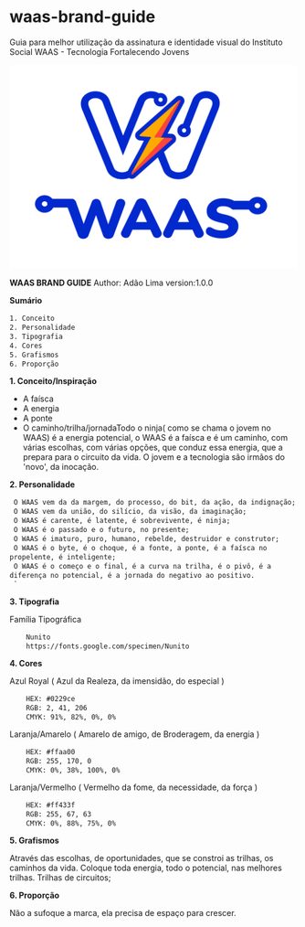 # waas-brand-guide

Guia para melhor utilização da assinatura e identidade visual do Instituto Social WAAS - Tecnologia Fortalecendo Jovens

![Logo WAAS](/assets/logo-waas.svg)

**WAAS BRAND GUIDE**
Author: Adão Lima
version:1.0.0

**Sumário**

```
1. Conceito
2. Personalidade
3. Tipografia
4. Cores
5. Grafismos
6. Proporção
```

**1. Conceito/Inspiração**

- A faísca
- A energia
- A ponte
- O caminho/trilha/jornadaTodo o ninja( como se chama o jovem no WAAS) é a energia potencial, o WAAS é a faísca e é um caminho, com várias escolhas, com várias opções, que conduz essa energia, que a prepara para o circuito da vida.
O jovem e a tecnologia são irmãos do 'novo', da inocação.

**2. Personalidade**

```
 O WAAS vem da da margem, do processo, do bit, da ação, da indignação;
 O WAAS vem da união, do silício, da visão, da imaginação;
 O WAAS é carente, é latente, é sobrevivente, é ninja;
 O WAAS é o passado e o futuro, no presente;
 O WAAS é imaturo, puro, humano, rebelde, destruidor e construtor;
 O WAAS é o byte, é o choque, é a fonte, a ponte, é a faísca no propelente, é inteligente;
 O WAAS é o começo e o final, é a curva na trilha, é o pivô, é a diferença no potencial, é a jornada do negativo ao positivo.
 `
```

**3. Tipografia**

 Família Tipográfica

```
    Nunito 
    https://fonts.google.com/specimen/Nunito
```

**4. Cores**

   Azul Royal ( Azul da Realeza, da imensidão, do especial )

```
    HEX: #0229ce
    RGB: 2, 41, 206
    CMYK: 91%, 82%, 0%, 0%
```

   Laranja/Amarelo ( Amarelo de amigo, de Broderagem, da energia )

```
    HEX: #ffaa00
    RGB: 255, 170, 0
    CMYK: 0%, 38%, 100%, 0%
```

   Laranja/Vermelho ( Vermelho da fome, da necessidade, da força )

```
    HEX: #ff433f
    RGB: 255, 67, 63
    CMYK: 0%, 88%, 75%, 0%
```

**5. Grafismos**

 Através das escolhas, de oportunidades, que se constroi as trilhas, os caminhos da vida.
 Coloque toda energia, todo o potencial, nas melhores trilhas.
 Trilhas de circuitos;

**6. Proporção**

 Não a sufoque a marca, ela precisa de espaço para crescer.
